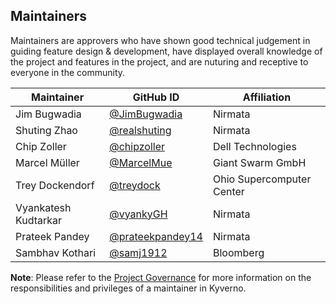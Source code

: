 ## Maintainers

Maintainers are approvers who have shown good technical judgement in guiding feature design & development, have displayed overall knowledge of the project and features in the project, and are nuturing and receptive to everyone in the community.

| Maintainer            | GitHub ID                                              | Affiliation               |
| --------------------- | ------------------------------------------------------ | ------------------------- |
| Jim Bugwadia          | [@JimBugwadia](https://github.com/JimBugwadia)         | Nirmata                   |
| Shuting Zhao          | [@realshuting](https://github.com/realshuting)         | Nirmata                   |
| Chip Zoller           | [@chipzoller](https://github.com/chipzoller)           | Dell Technologies         |
| Marcel Müller         | [@MarcelMue](https://github.com/MarcelMue)             | Giant Swarm GmbH          |
| Trey Dockendorf       | [@treydock](https://github.com/treydock)               | Ohio Supercomputer Center |
| Vyankatesh Kudtarkar  | [@vyankyGH](https://github.com/vyankyGH)               | Nirmata                   |
| Prateek Pandey        | [@prateekpandey14](https://github.com/prateekpandey14) | Nirmata                   |
| Sambhav Kothari       | [@samj1912](https://github.com/samj1912)               | Bloomberg                 |


**Note**: Please refer to the [Project Governance](https://main.kyverno.io/community/#project-governance) for more information on the responsibilities and privileges of a maintainer in Kyverno.
